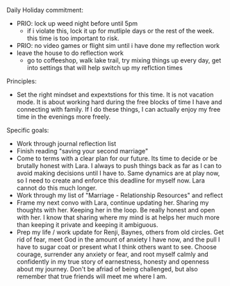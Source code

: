 Daily Holiday commitment:
- PRIO: lock up weed night before until 5pm
	- if i violate this, lock it up for mutliple days or the rest of the week. this time is too important to risk.
- PRIO: no video games or flight sim until i have done my reflection work
- leave the house to do reflection work
	- go to coffeeshop, walk lake trail, try mixing things up every day, get into settings that will help switch up my reflction times


Principles:
- Set the right mindset and expextstions for this time. It is not vacation mode. It is about working hard during the free blocks of time I have and connecting with family. If I do these things, I can actually enjoy my free time in the evenings more freely.


Specific goals:
- Work through journal reflection list
- Finish reading "saving your second marriage"
- Come to terms with a clear plan for our future. Its time to decide or be brutally honest with Lara. I always to push things back as far as I can to avoid making decisions until I have to. Same dynamics are at play now, so I need to create and enforce this deadline for myself now. Lara cannot do this much longer.
- Work through my list of "Marriage - Relationship Resources" and reflect
- Frame my next convo with Lara, continue updating her. Sharing my thoughts with her. Keeping her in the loop. Be really honest and open with her. I know that sharing where my mind is at helps her much more than keeping it private and keeping it ambiguous.
- Prep my life / work update for Renji, Baynes, others from old circles. Get rid of fear, meet God in the amount of anxiety I have now, and the pull I have to sugar coat or present what I think others want to see. Choose courage, surrender any anxiety or fear, and root myself calmly and confidently in my true story of earnestness, honesty and openness about my journey. Don't be afriad of being challenged, but also remember that true friends will meet me where I am.